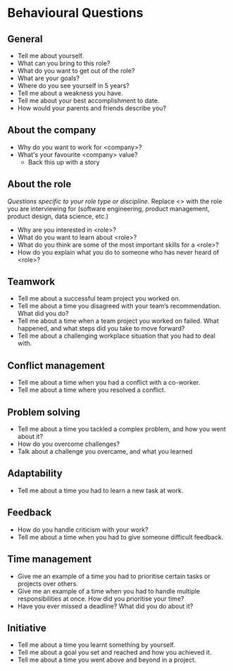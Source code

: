 # Behavioural Questions

## General
- Tell me about yourself.
- What can you bring to this role?
- What do you want to get out of the role?
- What are your goals?
- Where do you see yourself in 5 years?
- Tell me about a weakness you have.
- Tell me about your best accomplishment to date.
- How would your parents and friends describe you?

## About the company
- Why do you want to work for \<company>?
- What's your favourite \<company> value?
    - Back this up with a story

## About the role
_Questions specific to your role type or discipline._ Replace \<> with the role you are interviewing for (software engineering, product management, product design, data science, etc.)
- Why are you interested in \<role>?
- What do you want to learn about \<role>?
- What do you think are some of the most important skills for a \<role>?
- How do you explain what you do to someone who has never heard of \<role>?

## Teamwork
- Tell me about a successful team project you worked on.
- Tell me about a time you disagreed with your team’s recommendation. What did you do?
- Tell me about a time when a team project you worked on failed. What happened, and what steps did you take to move forward?
- Tell me about a challenging workplace situation that you had to deal with.

## Conflict management
- Tell me about a time when you had a conflict with a co-worker.
- Tell me about a time where you resolved a conflict.

## Problem solving
- Tell me about a time you tackled a complex problem, and how you went about it?
- How do you overcome challenges?
- Talk about a challenge you overcame, and what you learned

## Adaptability
- Tell me about a time you had to learn a new task at work.

## Feedback
- How do you handle criticism with your work?
- Tell me about a time when you had to give someone difficult feedback.

## Time management
- Give me an example of a time you had to prioritise certain tasks or projects over others.
- Give me an example of a time when you had to handle multiple responsibilities at once. How did you prioritise your time?
- Have you ever missed a deadline? What did you do about it?

## Initiative
- Tell me about a time you learnt something by yourself.
- Tell me about a goal you set and reached and how you achieved it.
- Tell me about a time you went above and beyond in a project.
